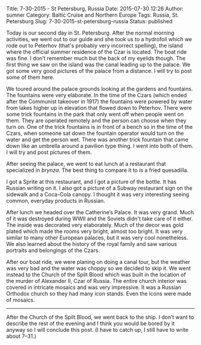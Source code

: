 Title: 7-30-2015 - St Petersburg, Russia
Date: 2015-07-30 12:26
Author: sumner
Category: Baltic Cruise and Northern Europe
Tags: Russia, St. Petersburg
Slug: 7-30-2015-st-petersburg-russia
Status: published

Today is our second day in St. Petersburg. After the normal morning activities,
we went out to our guide and she took us to a hydrofoil which we rode out to
Peterhov (that's probably very incorrect spelling), the island where the
official summer residence of the Czar is located.  The boat ride was fine. I
don’t remember much but the back of my eyelids though. The first thing we saw on
the island was the canal leading up to the palace. We got some very good
pictures of the palace from a distance. I will try to post some of them here.

We toured around the palace grounds looking at the gardens and fountains. The
fountains were very elaborate. In the time of the Czars (which ended after the
Communist takeover in 1917) the fountains were powered by water from lakes
higher up in elevation that flowed down to Peterhov. There were some trick
fountains in the park that only went off when people went on them. They are
operated remotely and the person can choose when they turn on. One of the trick
fountains is in front of a bench so in the time of the Czars, when someone sat
down the fountain operator would turn on the water and get the person wet. There
was another trick fountain that came down like an umbrella around a pavilion
type thing. I went into both of them. I will try and post pictures of them.

After seeing the palace, we went to eat lunch at a restaurant that specialized
in *brynza*. The best thing to compare it to is a fried quesadilla.

I got a Sprite at this restaurant, and I got a picture of the bottle. It
has Russian writing on it. I also got a picture of a Subway restaurant
sign on the sidewalk and a Coca-Cola canopy. I thought it was very
interesting seeing common, everyday products in Russian.

After lunch we headed over the Catherine’s Palace. It was very grand.  Much of
it was destroyed during WWII and the Soviets didn't take care of it either. The
inside was decorated very elaborately. Much of the decor was gold plated which
made the rooms very bright, almost too bright. It was very similar to many other
European palaces, but it was very cool nonetheless. We also learned about the
history of the royal family and saw various portraits and belongings of the
Czars.

After our boat ride, we were planing on doing a canal tour, but the weather was
very bad and the water was choppy so we decided to skip it.  We went instead to
the Church of the Spilt Blood which was built in the location of the murder of
Alexander II, Czar of Russia. The entire church interior was covered in
intricate mosaics and was very impressive. It was a Russian Orthodox church so
they had many icon stands. Even the icons were made of mosaics.

------------------------------------------------------------------------

After the Church of the Spilt Blood, we went back to the ship. I don’t want to
describe the rest of the evening and I think you would be bored by it anyway so
I will conclude this post. (I have to catch up, I still have to write about
7–31.)
